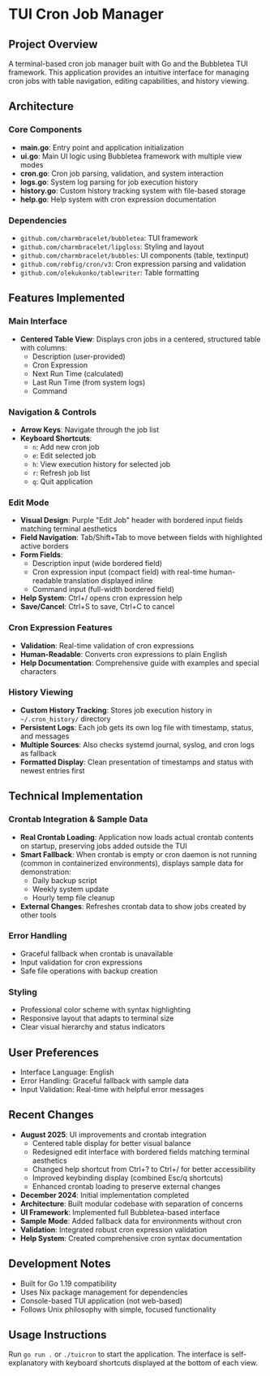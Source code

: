 # TUI Cron Job Manager

## Project Overview
A terminal-based cron job manager built with Go and the Bubbletea TUI framework. This application provides an intuitive interface for managing cron jobs with table navigation, editing capabilities, and history viewing.

## Architecture

### Core Components
- **main.go**: Entry point and application initialization
- **ui.go**: Main UI logic using Bubbletea framework with multiple view modes
- **cron.go**: Cron job parsing, validation, and system interaction
- **logs.go**: System log parsing for job execution history
- **history.go**: Custom history tracking system with file-based storage
- **help.go**: Help system with cron expression documentation

### Dependencies
- `github.com/charmbracelet/bubbletea`: TUI framework
- `github.com/charmbracelet/lipgloss`: Styling and layout
- `github.com/charmbracelet/bubbles`: UI components (table, textinput)
- `github.com/robfig/cron/v3`: Cron expression parsing and validation
- `github.com/olekukonko/tablewriter`: Table formatting

## Features Implemented

### Main Interface
- **Centered Table View**: Displays cron jobs in a centered, structured table with columns:
  - Description (user-provided)
  - Cron Expression 
  - Next Run Time (calculated)
  - Last Run Time (from system logs)
  - Command

### Navigation & Controls
- **Arrow Keys**: Navigate through the job list
- **Keyboard Shortcuts**:
  - `n`: Add new cron job
  - `e`: Edit selected job
  - `h`: View execution history for selected job
  - `r`: Refresh job list
  - `q`: Quit application

### Edit Mode
- **Visual Design**: Purple "Edit Job" header with bordered input fields matching terminal aesthetics
- **Field Navigation**: Tab/Shift+Tab to move between fields with highlighted active borders
- **Form Fields**:
  - Description input (wide bordered field)
  - Cron expression input (compact field) with real-time human-readable translation displayed inline
  - Command input (full-width bordered field)
- **Help System**: Ctrl+/ opens cron expression help
- **Save/Cancel**: Ctrl+S to save, Ctrl+C to cancel

### Cron Expression Features
- **Validation**: Real-time validation of cron expressions
- **Human-Readable**: Converts cron expressions to plain English
- **Help Documentation**: Comprehensive guide with examples and special characters

### History Viewing
- **Custom History Tracking**: Stores job execution history in `~/.cron_history/` directory
- **Persistent Logs**: Each job gets its own log file with timestamp, status, and messages
- **Multiple Sources**: Also checks systemd journal, syslog, and cron logs as fallback
- **Formatted Display**: Clean presentation of timestamps and status with newest entries first

## Technical Implementation

### Crontab Integration & Sample Data
- **Real Crontab Loading**: Application now loads actual crontab contents on startup, preserving jobs added outside the TUI
- **Smart Fallback**: When crontab is empty or cron daemon is not running (common in containerized environments), displays sample data for demonstration:
  - Daily backup script
  - Weekly system update  
  - Hourly temp file cleanup
- **External Changes**: Refreshes crontab data to show jobs created by other tools

### Error Handling
- Graceful fallback when crontab is unavailable
- Input validation for cron expressions
- Safe file operations with backup creation

### Styling
- Professional color scheme with syntax highlighting
- Responsive layout that adapts to terminal size
- Clear visual hierarchy and status indicators

## User Preferences
- Interface Language: English
- Error Handling: Graceful fallback with sample data
- Input Validation: Real-time with helpful error messages

## Recent Changes
- **August 2025**: UI improvements and crontab integration
  - Centered table display for better visual balance
  - Redesigned edit interface with bordered fields matching terminal aesthetics
  - Changed help shortcut from Ctrl+? to Ctrl+/ for better accessibility
  - Improved keybinding display (combined Esc/q shortcuts)
  - Enhanced crontab loading to preserve external changes
- **December 2024**: Initial implementation completed
- **Architecture**: Built modular codebase with separation of concerns
- **UI Framework**: Implemented full Bubbletea-based interface
- **Sample Mode**: Added fallback data for environments without cron
- **Validation**: Integrated robust cron expression validation
- **Help System**: Created comprehensive cron syntax documentation

## Development Notes
- Built for Go 1.19 compatibility
- Uses Nix package management for dependencies
- Console-based TUI application (not web-based)
- Follows Unix philosophy with simple, focused functionality

## Usage Instructions
Run `go run .` or `./tuicron` to start the application. The interface is self-explanatory with keyboard shortcuts displayed at the bottom of each view.